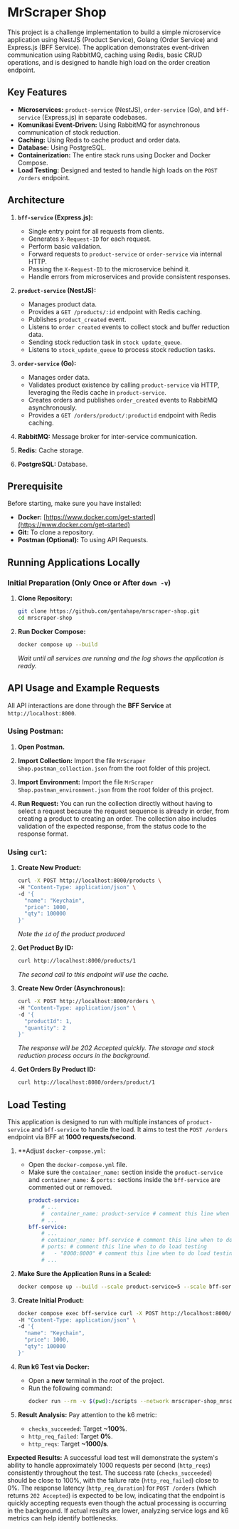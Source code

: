 # MrScraper Shop

This project is a challenge implementation to build a simple microservice application using NestJS (Product Service), Golang (Order Service) and Express.js (BFF Service). The application demonstrates event-driven communication using RabbitMQ, caching using Redis, basic CRUD operations, and is designed to handle high load on the order creation endpoint.

## Key Features

* **Microservices:** `product-service` (NestJS), `order-service` (Go), and `bff-service` (Express.js) in separate codebases.
* **Komunikasi Event-Driven:** Using RabbitMQ for asynchronous communication of stock reduction.
* **Caching:** Using Redis to cache product and order data.
* **Database:** Using PostgreSQL.
* **Containerization:** The entire stack runs using Docker and Docker Compose.
* **Load Testing:** Designed and tested to handle high loads on the `POST /orders` endpoint.

## Architecture

1.  **`bff-service` (Express.js):**
    * Single entry point for all requests from clients.
    * Generates `X-Request-ID` for each request.
    * Perform basic validation.
    * Forward requests to `product-service` or `order-service` via internal HTTP.
    * Passing the `X-Request-ID` to the microservice behind it.
    * Handle errors from microservices and provide consistent responses.

2.  **`product-service` (NestJS):**
    * Manages product data.
    * Provides a `GET /products/:id` endpoint with Redis caching.
    * Publishes `product_created` event.
    * Listens to `order created` events to collect stock and buffer reduction data.
    * Sending stock reduction task in `stock update_queue`.
    * Listens to `stock_update_queue` to process stock reduction tasks.

3.  **`order-service` (Go):**
    * Manages order data.
    * Validates product existence by calling `product-service` via HTTP, leveraging the Redis cache in `product-service`.
    * Creates orders and publishes `order_created` events to RabbitMQ asynchronously.
    * Provides a `GET /orders/product/:productid` endpoint with Redis caching.

4.  **RabbitMQ:** Message broker for inter-service communication.

5.  **Redis:** Cache storage.

6.  **PostgreSQL:** Database.

## Prerequisite

Before starting, make sure you have installed:

* **Docker:** [https://www.docker.com/get-started](https://www.docker.com/get-started)
* **Git:** To clone a repository.
* **Postman (Optional):** To using API Requests.

## Running Applications Locally

### Initial Preparation (Only Once or After `down -v`)

1.  **Clone Repository:**
    ```bash
    git clone https://github.com/gentahape/mrscraper-shop.git
    cd mrscraper-shop
    ```

2.  **Run Docker Compose:**
    ```bash
    docker compose up --build
    ```
    *Wait until all services are running and the log shows the application is ready.*

## API Usage and Example Requests

All API interactions are done through the **BFF Service** at `http://localhost:8000`.

### Using Postman:

1.  **Open Postman.**

2.  **Import Collection:** Import the file `MrScraper Shop.postman_collection.json` from the root folder of this project.

3.  **Import Environment:** Import the file `MrScraper Shop.postman_environment.json` from the root folder of this project.

4.  **Run Request:** You can run the collection directly without having to select a request because the request sequence is already in order, from creating a product to creating an order. The collection also includes validation of the expected response, from the status code to the response format.

### Using `curl`:

1.  **Create New Product:**
    ```bash
    curl -X POST http://localhost:8000/products \
    -H "Content-Type: application/json" \
    -d '{
      "name": "Keychain",
      "price": 1000,
      "qty": 100000 
    }'
    ```
    *Note the `id` of the product produced*

2.  **Get Product By ID:**
    ```bash
    curl http://localhost:8000/products/1 
    ```
    *The second call to this endpoint will use the cache.*

3.  **Create New Order (Asynchronous):**
    ```bash
    curl -X POST http://localhost:8000/orders \
    -H "Content-Type: application/json" \
    -d '{
      "productId": 1, 
      "quantity": 2
    }'
    ```
    *The response will be 202 Accepted quickly. The storage and stock reduction process occurs in the background.*

4.  **Get Orders By Product ID:**
    ```bash
    curl http://localhost:8080/orders/product/1
    ```

## Load Testing

This application is designed to run with multiple instances of `product-service` and `bff-service` to handle the load. It aims to test the `POST /orders` endpoint via BFF at **1000 requests/second**.

1.  **Adjust `docker-compose.yml`:
    * Open the `docker-compose.yml` file.
    * Make sure the `container_name:` section inside the `product-service` and `container_name:` & `ports:` sections inside the `bff-service` are commented out or removed.
        ```yaml
        product-service:
            # ...
            #  container_name: product-service # comment this line when to do load testing
            # ...
        bff-service:
            # ...
            # container_name: bff-service # comment this line when to do load testing
            # ports: # comment this line when to do load testing
            #   - "8000:8000" # comment this line when to do load testing
            # ...
        ```

2.  **Make Sure the Application Runs in a Scaled:**
    ```bash
    docker compose up --build --scale product-service=5 --scale bff-service=5 
    ```

3.  **Create Initial Product:**

    ```bash
    docker compose exec bff-service curl -X POST http://localhost:8000/products \
    -H "Content-Type: application/json" \
    -d '{
      "name": "Keychain",
      "price": 1000,
      "qty": 100000 
    }'
    ```

4.  **Run k6 Test via Docker:**
    * Open a **new** terminal in the *root* of the project.
    * Run the following command:
        ```bash
        docker run --rm -v $(pwd):/scripts --network mrscraper-shop_mrscrapershop-net grafana/k6:latest run /scripts/load-testing.js
        ```
5.  **Result Analysis:** Pay attention to the k6 metric:
    * `checks_succeeded`: Target **~100%**.
    * `http_req_failed`: Target **0%**.
    * `http_reqs`: Target **~1000/s**.

**Expected Results:**
A successful load test will demonstrate the system's ability to handle approximately 1000 requests per second (`http_reqs`) consistently throughout the test. The success rate (`checks_succeeded`) should be close to 100%, with the failure rate (`http_req_failed`) close to 0%. The response latency (`http_req_duration`) for `POST /orders` (which returns `202 Accepted`) is expected to be low, indicating that the endpoint is quickly accepting requests even though the actual processing is occurring in the background. If actual results are lower, analyzing service logs and k6 metrics can help identify bottlenecks.